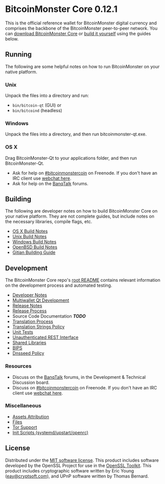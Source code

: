 BitcoinMonster Core 0.12.1
=====================

This is the official reference wallet for BitcoinMonster digital currency and comprises the backbone of the BitcoinMonster peer-to-peer network. You can [download BitcoinMonster Core](https://www.bitcoinmonster.org/downloads/) or [build it yourself](#building) using the guides below.

Running
---------------------
The following are some helpful notes on how to run BitcoinMonster on your native platform.

### Unix

Unpack the files into a directory and run:

- `bin/bitcoin-qt` (GUI) or
- `bin/bitcoind` (headless)

### Windows

Unpack the files into a directory, and then run bitcoinmonster-qt.exe.

### OS X

Drag BitcoinMonster-Qt to your applications folder, and then run BitcoinMonster-Qt.

* Ask for help on [#bitcoinmonstercoin](http://webchat.freenode.net?channels=bitcoinmonstercoin) on Freenode. If you don't have an IRC client use [webchat here](http://webchat.freenode.net?channels=bitcoinmonstercoin).
* Ask for help on the [BanqTalk](https://bitcoinmonstertalk.org/) forums.

Building
---------------------
The following are developer notes on how to build BitcoinMonster Core on your native platform. They are not complete guides, but include notes on the necessary libraries, compile flags, etc.

- [OS X Build Notes](build-osx.md)
- [Unix Build Notes](build-unix.md)
- [Windows Build Notes](build-windows.md)
- [OpenBSD Build Notes](build-openbsd.md)
- [Gitian Building Guide](gitian-building.md)

Development
---------------------
The BitcoinMonster Core repo's [root README](/README.md) contains relevant information on the development process and automated testing.

- [Developer Notes](developer-notes.md)
- [Multiwallet Qt Development](multiwallet-qt.md)
- [Release Notes](release-notes.md)
- [Release Process](release-process.md)
- Source Code Documentation ***TODO***
- [Translation Process](translation_process.md)
- [Translation Strings Policy](translation_strings_policy.md)
- [Unit Tests](unit-tests.md)
- [Unauthenticated REST Interface](REST-interface.md)
- [Shared Libraries](shared-libraries.md)
- [BIPS](bips.md)
- [Dnsseed Policy](dnsseed-policy.md)

### Resources
* Discuss on the [BanqTalk](https://bitcoinmonstertalk.org/) forums, in the Development & Technical Discussion board.
* Discuss on [#bitcoinmonstercoin](http://webchat.freenode.net/?channels=bitcoinmonstercoin) on Freenode. If you don't have an IRC client use [webchat here](http://webchat.freenode.net/?channels=bitcoinmonstercoin).

### Miscellaneous
- [Assets Attribution](assets-attribution.md)
- [Files](files.md)
- [Tor Support](tor.md)
- [Init Scripts (systemd/upstart/openrc)](init.md)

License
---------------------
Distributed under the [MIT software license](http://www.opensource.org/licenses/mit-license.php).
This product includes software developed by the OpenSSL Project for use in the [OpenSSL Toolkit](https://www.openssl.org/). This product includes
cryptographic software written by Eric Young ([eay@cryptsoft.com](mailto:eay@cryptsoft.com)), and UPnP software written by Thomas Bernard.
